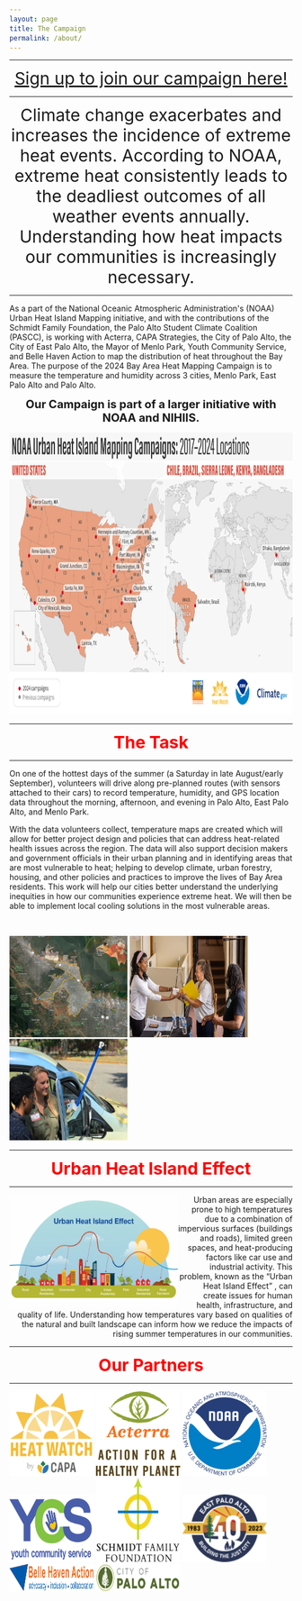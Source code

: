 ```yaml
---
layout: page
title: The Campaign
permalink: /about/
---
```


-------------------------------------------------------------------------------------------------------------------------------------------------------

<p align="center">
  <span style="color:red;font-size:30px;"><a href="https://docs.google.com/forms/d/e/1FAIpQLSefdzT36AMtDJTZoYf4KSVVTP8T2kH7KcHr3QkAhTYELuy9bg/viewform">Sign up to join our campaign here!</a>  </span>
</p>

-------------------------------------------------------------------------------------------------------------------------------------------------------

<p align="center">
<span style="font-size:30px;"> Climate change exacerbates and increases the incidence of extreme heat events. According to NOAA, extreme heat consistently leads to the deadliest outcomes of all weather events annually. Understanding how heat impacts our communities is increasingly necessary. </span>
</p>

------------------------------------------------------------------------------------------------------------------------------------------------------------------------------------------------------------------------------------------------------------------------------------------------------


As a part of the National Oceanic Atmospheric Administration's (NOAA) Urban Heat Island Mapping initiative, and with the contributions of the Schmidt Family Foundation, the Palo Alto Student Climate Coalition (PASCC), is working with Acterra, CAPA Strategies, the City of Palo Alto, the City of East Palo Alto, the Mayor of Menlo Park, Youth Community Service, and Belle Haven Action to map the distribution of heat throughout the Bay Area. The purpose of the 2024 Bay Area Heat Mapping Campaign is to measure the temperature and humidity across 3 cities, Menlo Park, East Palo Alto and Palo Alto.

<p align="center">
<span style="font-weight:700;font-size:20px"> Our Campaign is part of a larger initiative with NOAA and NIHIIS. </span>
</p>

<p align="center">
<img src="https://raw.githubusercontent.com/kmualim/bayareaheatmapping2024/master/images/urban_heat_campaign.png" height="500" width="800">
</p>

-----------------------------------------------------------------------------------------------------------------------------------------------

<p align="center">
<span style="color:red;font-weight:700;font-size:30px"> The Task </span>
</p>

-----------------------------------------------------------------------------------------------------------------------------------------------


On one of the hottest days of the summer (a Saturday in late August/early September), volunteers will drive along pre-planned routes (with sensors attached to their cars) to record temperature, humidity, and GPS location data throughout the morning, afternoon, and evening in Palo Alto, East Palo Alto, and Menlo Park.

With the data volunteers collect, temperature maps are created which will allow for better project design and policies that can address heat-related health issues across the region. The data will also support decision makers and government officials in their urban planning and in identifying areas that are most vulnerable to heat; helping to develop climate, urban forestry, housing, and other policies and practices to improve the lives of Bay Area residents. This work will help our cities better understand the underlying inequities in how our communities experience extreme heat. We will then be able to implement local cooling solutions in the most vulnerable areas.

<br> 

<p align='left'>
<img src="https://raw.githubusercontent.com/kmualim/bayareaheatmapping2024/master/images/mapped_regions.png" height="180" width="210">
<img src="https://raw.githubusercontent.com/kmualim/bayareaheatmapping2024/master/images/progressive_church.jpeg" height="180" width="210">
<img src="https://raw.githubusercontent.com/kmualim/bayareaheatmapping2024/master/images/sensor-image.jpeg" height="180" width="210">
</p>

-----------------------------------------------------------------------------------------------------------------------------------------------

<p align="center">
<span style="color:red;font-weight:700;font-size:30px"> Urban Heat Island Effect </span>
</p>

-----------------------------------------------------------------------------------------------------------------------------------------------

<img src="https://raw.githubusercontent.com/kmualim/bayareaheatmapping2024/master/images/uhi-effect.png" align="left" height="200" width="300" style="border: 2px white">


<p align="right"> Urban areas are especially prone to high temperatures due to a combination of impervious surfaces (buildings and roads), limited green spaces, and  heat-producing factors like car use and industrial activity. This problem, known as the “Urban Heat Island Effect” , can create issues for human health, infrastructure, and quality of life. Understanding how temperatures vary based on qualities of the natural and built landscape can inform how we reduce the impacts of rising summer temperatures in our communities. 
</p>

-----------------------------------------------------------------------------------------------------------------------------------------------

<p align="center">
<span style="color:red;font-weight:700;font-size:30px"> Our Partners </span>
</p>

-----------------------------------------------------------------------------------------------------------------------------------------------

<p float="left">
  
  <img src="https://raw.githubusercontent.com/kmualim/bayareaheatmapping2024/master/images/heatwatch.png" height="150" width="150" style="border: 2px white">
  <img src="https://raw.githubusercontent.com/kmualim/bayareaheatmapping2024/master/images/Acterra.png" height="150" width="150" style="border: 2px white" >
  <img src="https://raw.githubusercontent.com/kmualim/bayareaheatmapping2024/master/images/NOAA.png" height="150" width="150" style="border: 2px  white">
  <img src="https://raw.githubusercontent.com/kmualim/bayareaheatmapping2024/master/images/YCS.webp" height="120" width="150" style="border: 2px  white">
  <img src="https://raw.githubusercontent.com/kmualim/bayareaheatmapping2024/master/images/schmidtlogo.png" height="150" width="150" style="border: 2px  white">
  <img src="https://raw.githubusercontent.com/kmualim/bayareaheatmapping2024/master/images/east_pa.png" height="120" width="150" style="border: 2px  white">
  <img src="https://raw.githubusercontent.com/kmualim/bayareaheatmapping2024/master/images/belle_haven.webp" height="50" width="150" style="border: 2px  white">
  <img src="https://raw.githubusercontent.com/kmualim/bayareaheatmapping2024/master/images/palo_alto.png" height="50" width="150" style="border: 2px  white">
  
</p>
